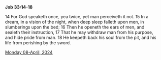 **Job 33:14-18**

14 For God speaketh once, yea twice, yet man perceiveth it not. 15 In a dream, in a vision of the night, when deep sleep falleth upon men, in slumberings upon the bed; 16 Then he openeth the ears of men, and sealeth their instruction, 17 That he may withdraw man from his purpose, and hide pride from man. 18 He keepeth back his soul from the pit, and his life from perishing by the sword.

[Monday 08-April, 2024](https://getbible.life/kjv/Job/33/14-18)
